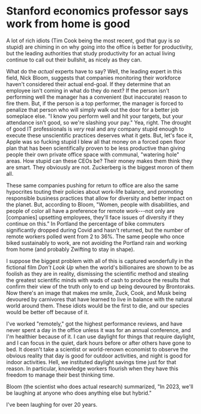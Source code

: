 # Stanford economics professor says work from home is good

A lot of rich idiots (Tim Cook being the most recent, god that guy is *so* stupid) are chiming in on why going into the office is better for productivity, but the leading authorities that study productivity for an actual living continue to call out their bullshit, as nicely as they can.

What do the *actual* experts have to say? Well, the leading expert in this field, Nick Bloom, suggests that companies monitoring their workforce haven't considered their actual end-goal. If they determine that an employee isn't coming in what do they do next? If the person isn't performing well the manager has a convenient (but inaccurate) reason to fire them. But, if the person is a top performer, the manager is forced to penalize that person who will simply walk out the door for a better job someplace else. "I know you perform well and hit your targets, but your attendance isn't good, so we're slashing your pay." Yea, right. The drought of good IT professionals is *very* real and any company stupid enough to execute these unscientific practices deserves what it gets. But, let's face it, Apple was so fucking stupid I blew all that money on a forced open floor plan that has been scientifically proven to be less productive than giving people their own private office space with communal, "watering hole" areas. How stupid can these CEOs be? Their money makes them think they are smart. They obviously are not. Zuckerberg is the biggest moron of them all.

These same companies pushing for return to office are also the same hypocrites touting their policies about work-life balance, and promoting responsible business practices that allow for diversity and better impact on the planet. But, according to Bloom, "Women, people with disabilities, and people of color all have a preference for remote work---not only are [companies] upsetting employees, they'll face issues of diversity if they continue on this." In Portland the percentage of bike commuters significantly dropped during Covid and hasn't returned, but the number of remote workers polled went from 2 to 36%. The same people who once biked sustainably to work, are not avoiding the Portland rain and working from home (and probably Zwifting to stay in shape).

I suppose the biggest problem with all of this is captured wonderfully in the fictional film *Don't Look Up* when the world's billionaires are shown to be as foolish as they are in reality, dismissing the scientific method and stealing the greatest scientific minds with wads of cash to produce the results that confirm their view of the truth only to end up being devoured by Brontoraks. Now there's an image that makes me smile, Zuck, Cook, and Musk being devoured by carnivores that have learned to live in balance with the natural world around them. These idiots would be the first to die, and our species would be better off because of it.

I've worked "remotely," got the highest performance reviews, and have never spent a day in the office unless it was for an annual conference, and I'm healthier because of it. I can use daylight for things that require daylight, and I can focus in the quiet, dark hours before or after others have gone to bed. It doesn't take a scientist or world-renown economist to observe the obvious reality that day is good for outdoor activities, and night is good for indoor activities. Hell, we instituted daylight savings time just for that reason. In particular, knowledge workers flourish when they have this freedom to manage their best thinking time.

Bloom (the scientist who does actual research) summarized, "In 2023, we'll be laughing at anyone who does anything else but hybrid."

I've been laughing for over 20 years.

